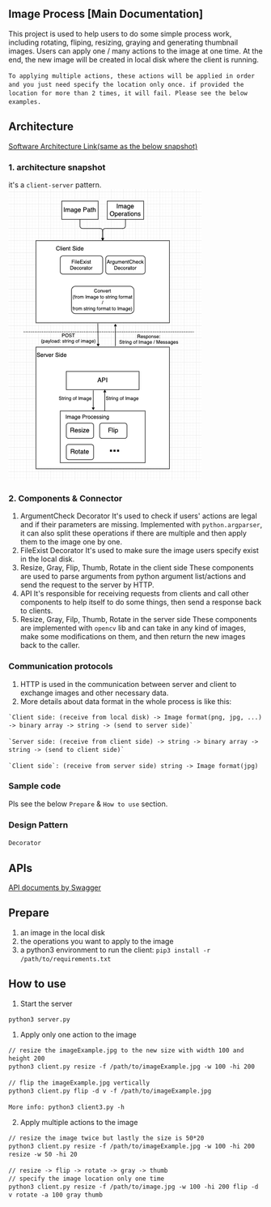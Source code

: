 ## Image Process [Main Documentation]

This project is used to help users to do some simple process work, including rotating, fliping, resizing, graying and generating thumbnail images. Users can apply one / many actions to the image at one time. At the end, the new image will be created in local disk where the client is running.

`To applying multiple actions, these actions will be applied in order and you just need specify the location only once. if provided the location for more than 2 times, it will fail. Please see the below examples.`

## Architecture

[Software Architecture Link(same as the below snapshot)](https://drive.google.com/file/d/1MMYJ4xT0gDfB25MNG_GbHQfWYqefYjo-/view?usp=sharing)

### 1. architecture snapshot
it's a `client-server` pattern.
![Arch](image/arch.png)

### 2. Components & Connector
1. ArgumentCheck Decorator
It's used to check if users' actions are legal and if their parameters are missing. Implemented with `python.argparser`, it can also split these operations if there are multiple and then apply them to the image one by one.
2. FileExist Decorator
It's used to make sure the image users specify exist in the local disk.
3. Resize, Gray, Flip, Thumb, Rotate in the client side
These components are used to parse arguments from python argument list/actions and send the request to the server by HTTP.
4. API
It's responsible for receiving requests from clients and call other components to help itself to do some things, then send a response back to clients.
5. Resize, Gray, Filp, Thumb, Rotate in the server side
These components are implemented with `opencv` lib and can take in any kind of images, make some modifications on them, and then return the new images back to the caller.

### Communication protocols
1. HTTP is used in the communication between server and client to exchange images and other necessary data.
2. More details about data format in the whole process is like this:
```
`Client side: (receive from local disk) -> Image format(png, jpg, ...) -> binary array -> string -> (send to server side)`

`Server side: (receive from client side) -> string -> binary array -> string -> (send to client side)`

`Client side`: (receive from server side) string -> Image format(jpg)
```

### Sample code
Pls see the below `Prepare` & `How to use` section.

### Design Pattern
`Decorator`


## APIs

[API documents by Swagger](https://xxx0624.github.io/ImageProcess/)


## Prepare

1. an image in the local disk
2. the operations you want to apply to the image
2. a python3 environment to run the client: `pip3 install -r /path/to/requirements.txt`
## How to use

1. Start the server
```
python3 server.py
```

1. Apply only one action to the image
```
// resize the imageExample.jpg to the new size with width 100 and height 200
python3 client.py resize -f /path/to/imageExample.jpg -w 100 -hi 200

// flip the imageExample.jpg vertically
python3 client.py flip -d v -f /path/to/imageExample.jpg

More info: python3 client3.py -h
```
2. Apply multiple actions to the image
```
// resize the image twice but lastly the size is 50*20
python3 client.py resize -f /path/to/imageExample.jpg -w 100 -hi 200 resize -w 50 -hi 20

// resize -> flip -> rotate -> gray -> thumb
// specify the image location only one time
python3 client.py resize -f /path/to/image.jpg -w 100 -hi 200 flip -d v rotate -a 100 gray thumb
```